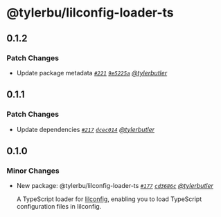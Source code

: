 # @tylerbu/lilconfig-loader-ts

## 0.1.2

### Patch Changes

- Update package metadata _[`#221`](https://github.com/tylerbutler/tools-monorepo/pull/221) [`9e5225a`](https://github.com/tylerbutler/tools-monorepo/commit/9e5225abfb67af1575af13dff60830d8da28eafd) [@tylerbutler](https://github.com/tylerbutler)_

## 0.1.1

### Patch Changes

- Update dependencies _[`#217`](https://github.com/tylerbutler/tools-monorepo/pull/217) [`dcec014`](https://github.com/tylerbutler/tools-monorepo/commit/dcec014dfb70e5804a7535b5b8b9a3406f3e623d) [@tylerbutler](https://github.com/tylerbutler)_

## 0.1.0

### Minor Changes

- New package: @tylerbu/lilconfig-loader-ts _[`#177`](https://github.com/tylerbutler/tools-monorepo/pull/177) [`cd3686c`](https://github.com/tylerbutler/tools-monorepo/commit/cd3686c02458d7a9f8f01e8d7e1a615c98f75e1d) [@tylerbutler](https://github.com/tylerbutler)_

  A TypeScript loader for [lilconfig](https://www.npmjs.com/package/lilconfig), enabling you to load TypeScript
  configuration files in lilconfig.
